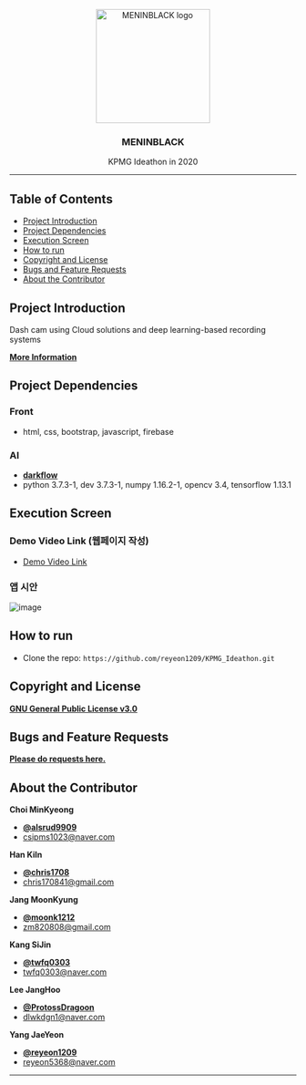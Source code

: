<p align="center">
  <a href="https://kpmg-15f97.firebaseapp.com/">
    <img src="https://user-images.githubusercontent.com/46713032/74825594-8ceab280-534d-11ea-8495-87a486e4f224.png" alt="MENINBLACK logo" width="200" height="200">
  </a>
</p>

<h3 align="center">MENINBLACK</h3>

<p align="center">
  KPMG Ideathon in 2020
</p>
   
    
* * *


## Table of Contents

- [Project Introduction](#Project-Introduction)
- [Project Dependencies](#Project-Dependencies)
- [Execution Screen](#Execution-Screen)
- [How to run](#How-to-run)
- [Copyright and License](#Copyright-and-License)
- [Bugs and Feature Requests](#Bugs-and-Feature-Requests)
- [About the Contributor](#About-the-Contributor)

   
## Project Introduction

Dash cam using Cloud solutions and deep learning-based recording systems

[**More Information**](https://github.com/reyeon1209/KPMG_Ideathon/blob/master/kpmg%2011%ED%8C%80%20%EB%B0%9C%ED%91%9C%EC%9E%90%EB%A3%8C%20%EC%B5%9C%EC%A2%85.pdf)


## Project Dependencies
### Front 
- html, css, bootstrap, javascript, firebase 
### AI
- [**darkflow**](https://github.com/thtrieu/darkflow/)    
- python 3.7.3-1, dev 3.7.3-1, numpy 1.16.2-1, opencv 3.4, tensorflow 1.13.1

   
## Execution Screen

### Demo Video Link (웹페이지 작성) 

- [Demo Video Link](https://kpmg-15f97.firebaseapp.com/)

### 앱 시안 

![image](https://user-images.githubusercontent.com/46713032/75092831-1ead2680-55bf-11ea-86fd-ce13b395ae52.png)


## How to run

- Clone the repo: `https://github.com/reyeon1209/KPMG_Ideathon.git`


## Copyright and License

[**GNU General Public License v3.0**](https://github.com/reyeon1209//KPMG_Ideathon/blob/master/LICENSE)


## Bugs and Feature Requests

[**Please do requests here.**](https://github.com/reyeon1209//KPMG_Ideathon/issues)
   
   
## About the Contributor

**Choi MinKyeong**
- [**@alsrud9909**](https://github.com/alsrud9909)   
- <csipms1023@naver.com>  

**Han KiIn**
- [**@chris1708**](https://github.com/chris1708)   
- <chris170841@gmail.com>

**Jang MoonKyung**
- [**@moonk1212**](https://github.com/moonk1212)   
- <zm820808@gmail.com> 

**Kang SiJin**
- [**@twfq0303**](https://github.com/twfq0303)   
- <twfq0303@naver.com>

**Lee JangHoo**
- [**@ProtossDragoon**](https://github.com/ProtossDragoon)   
- <dlwkdgn1@naver.com>

**Yang JaeYeon**
- [**@reyeon1209**](https://github.com/reyeon1209)   
- <reyeon5368@naver.com>   
    

* * *
